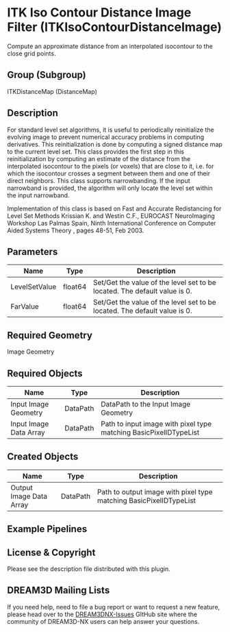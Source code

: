 # ITK Iso Contour Distance Image Filter (ITKIsoContourDistanceImage)

Compute an approximate distance from an interpolated isocontour to the close grid points.

## Group (Subgroup)

ITKDistanceMap (DistanceMap)

## Description

For standard level set algorithms, it is useful to periodically reinitialize the evolving image to prevent numerical accuracy problems in computing derivatives. This reinitialization is done by computing a signed distance map to the current level set. This class provides the first step in this reinitialization by computing an estimate of the distance from the interpolated isocontour to the pixels (or voxels) that are close to it, i.e. for which the isocontour crosses a segment between them and one of their direct neighbors. This class supports narrowbanding. If the input narrowband is provided, the algorithm will only locate the level set within the input narrowband.

Implementation of this class is based on Fast and Accurate Redistancing for Level Set Methods Krissian K. and Westin C.F., EUROCAST NeuroImaging Workshop Las Palmas Spain, Ninth International Conference on Computer Aided Systems Theory , pages 48-51, Feb 2003.

## Parameters

| Name | Type | Description |
|------|------|-------------|
| LevelSetValue | float64 | Set/Get the value of the level set to be located. The default value is 0. |
| FarValue | float64 | Set/Get the value of the level set to be located. The default value is 0. |

## Required Geometry

Image Geometry

## Required Objects

| Name |Type | Description |
|-----|------|-------------|
| Input Image Geometry | DataPath | DataPath to the Input Image Geometry |
| Input Image Data Array | DataPath | Path to input image with pixel type matching BasicPixelIDTypeList |

## Created Objects

| Name |Type | Description |
|-----|------|-------------|
| Output Image Data Array | DataPath | Path to output image with pixel type matching BasicPixelIDTypeList |

## Example Pipelines

## License & Copyright

Please see the description file distributed with this plugin.

## DREAM3D Mailing Lists

If you need help, need to file a bug report or want to request a new feature, please head over to the [DREAM3DNX-Issues](https://github.com/BlueQuartzSoftware/DREAM3DNX-Issues/discussions) GItHub site where the community of DREAM3D-NX users can help answer your questions.
